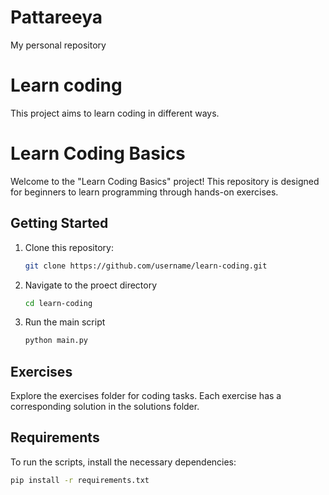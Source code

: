 # Pattareeya
My personal repository
# Learn coding
This project aims to learn coding in different ways.
# Learn Coding Basics

Welcome to the "Learn Coding Basics" project! This repository is designed for beginners to learn programming through hands-on exercises.

## Getting Started

1. Clone this repository:
   ```bash
   git clone https://github.com/username/learn-coding.git
2. Navigate to the proect directory
   ```bash
   cd learn-coding
3. Run the main script
   ```bash
   python main.py
## Exercises
Explore the exercises folder for coding tasks. Each exercise has a corresponding solution in the solutions folder.
## Requirements
To run the scripts, install the necessary dependencies:
   ```bash
   pip install -r requirements.txt
